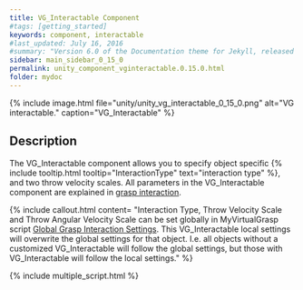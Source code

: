 ```yaml
---
title: VG_Interactable Component
#tags: [getting_started]
keywords: component, interactable
#last_updated: July 16, 2016
#summary: "Version 6.0 of the Documentation theme for Jekyll, released July 4, 2016, implements relative links so you can view the files offline or on any server without configuring urls and baseurls. Additionally, you can store pages in subdirectories. Templates for alerts and images are available."
sidebar: main_sidebar_0_15_0
permalink: unity_component_vginteractable.0.15.0.html
folder: mydoc
---
```


{% include image.html file="unity/unity_vg_interactable_0_15_0.png" alt="VG interactable." caption="VG_Interactable" %}

## Description

The VG_Interactable component allows you to specify object specific {% include tooltip.html tooltip="InteractionType" text="interaction type" %}, and two throw velocity scales. All parameters in the VG_Interactable component are explained in [grasp interaction](grasp_interaction.0.15.0.html#grasp-interaction).

 {% include callout.html content= "Interaction Type, Throw Velocity Scale and Throw Angular Velocity Scale can be set globally in MyVirtualGrasp script [Global Grasp Interaction Settings](unity_component_myvirtualgrasp.0.15.0.html#global-grasp-interaction-settings). This VG_Interactable local settings will overwrite the global settings for that object. I.e. all objects without a customized VG_Interactable will follow the global settings, but those with VG_Interactable will follow the local settings." %} 


{% include multiple_script.html %}



